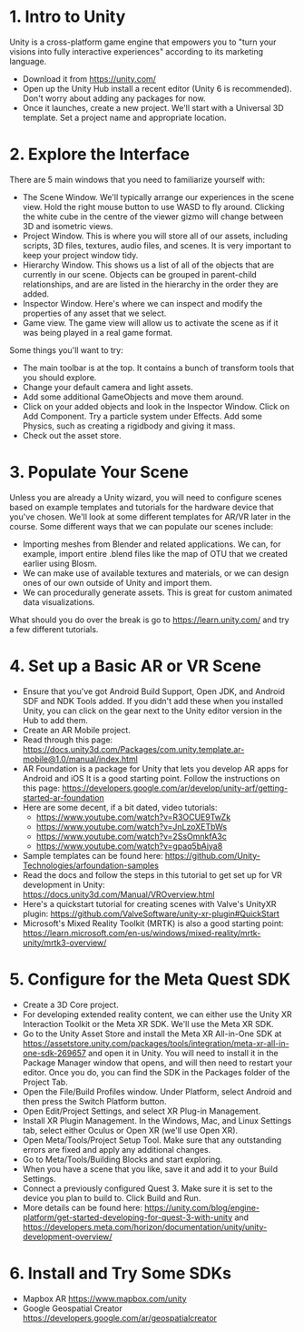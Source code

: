 # 1. Intro to Unity

Unity is a cross-platform game engine that empowers you to "turn your visions into fully interactive experiences" according to its marketing language.

- Download it from https://unity.com/
- Open up the Unity Hub install a recent editor (Unity 6 is recommended). Don't worry about adding any packages for now.
- Once it launches, create a new project. We'll start with a Universal 3D template. Set a project name and appropriate location.

# 2. Explore the Interface

There are 5 main windows that you need to familiarize yourself with:
- The Scene Window. We'll typically arrange our experiences in the scene view. Hold the right mouse button to use WASD to fly around. Clicking the white cube in the centre of the viewer gizmo will change between 3D and isometric views.
- Project Window. This is where you will store all of our assets, including scripts, 3D files, textures, audio files, and scenes. It is very important to keep your project window tidy.
- Hierarchy Window. This shows us a list of all of the objects that are currently in our scene. Objects can be grouped in parent-child relationships, and are are listed in the hierarchy in the order they are added.
- Inspector Window. Here's where we can inspect and modify the properties of any asset that we select.
- Game view. The game view will allow us to activate the scene as if it was being played in a real game format.

Some things you'll want to try:
- The main toolbar is at the top. It contains a bunch of transform tools that you should explore.
- Change your default camera and light assets.
- Add some additional GameObjects and move them around.
- Click on your added objects and look in the Inspector Window. Click on Add Component. Try a particle system under Effects. Add some Physics, such as creating a rigidbody and giving it mass.
- Check out the asset store.

# 3. Populate Your Scene

Unless you are already a Unity wizard, you will need to configure scenes based on example templates and tutorials for the hardware device that you've chosen. We'll look at some different templates for AR/VR later in the course. Some different ways that we can populate our scenes include:
- Importing meshes from Blender and related applications. We can, for example, import entire .blend files like the map of OTU that we created earlier using Blosm.
- We can make use of available textures and materials, or we can design ones of our own outside of Unity and import them.
- We can procedurally generate assets. This is great for custom animated data visualizations.

What should you do over the break is go to https://learn.unity.com/ and try a few different tutorials.

# 4. Set up a Basic AR or VR Scene

- Ensure that you've got Android Build Support, Open JDK, and Android SDF and NDK Tools added. If you didn't add these when you installed Unity, you can click on the gear next to the Unity editor version in the Hub to add them.
- Create an AR Mobile project.
- Read through this page: https://docs.unity3d.com/Packages/com.unity.template.ar-mobile@1.0/manual/index.html
- AR Foundation is a package for Unity that lets you develop AR apps for Android and iOS It is a good starting point. Follow the instructions on this page: https://developers.google.com/ar/develop/unity-arf/getting-started-ar-foundation
- Here are some decent, if a bit dated, video tutorials:
  - https://www.youtube.com/watch?v=R3OCUE9TwZk
  - https://www.youtube.com/watch?v=JnLzoXETbWs
  - https://www.youtube.com/watch?v=2SsOmnkfA3c
  - https://www.youtube.com/watch?v=gpaq5bAjya8
- Sample templates can be found here: https://github.com/Unity-Technologies/arfoundation-samples
- Read the docs and follow the steps in this tutorial to get set up for VR development in Unity: https://docs.unity3d.com/Manual/VROverview.html
- Here's a quickstart tutorial for creating scenes with Valve's UnityXR plugin: https://github.com/ValveSoftware/unity-xr-plugin#QuickStart
- Microsoft's Mixed Reality Toolkit (MRTK) is also a good starting point: https://learn.microsoft.com/en-us/windows/mixed-reality/mrtk-unity/mrtk3-overview/

# 5. Configure for the Meta Quest SDK

- Create a 3D Core project.
- For developing extended reality content, we can either use the Unity XR Interaction Toolkit or the Meta XR SDK. We'll use the Meta XR SDK.
- Go to the Unity Asset Store and install the Meta XR All-in-One SDK at https://assetstore.unity.com/packages/tools/integration/meta-xr-all-in-one-sdk-269657 and open it in Unity. You will need to install it in the Package Manager window that opens, and will then need to restart your editor. Once you do, you can find the SDK in the Packages folder of the Project Tab. 
- Open the File/Build Profiles window. Under Platform, select Android and then press the Switch Platform button.
- Open Edit/Project Settings, and select XR Plug-in Management. 
- Install XR Plugin Management. In the Windows, Mac, and Linux Settings tab, select either Oculus or Open XR (we'll use Open XR). 
- Open Meta/Tools/Project Setup Tool. Make sure that any outstanding errors are fixed and apply any additional changes. 
- Go to Meta/Tools/Building Blocks and start exploring.
- When you have a scene that you like, save it and add it to your Build Settings.
- Connect a previously configured Quest 3. Make sure it is set to the device you plan to build to. Click Build and Run.
- More details can be found here: https://unity.com/blog/engine-platform/get-started-developing-for-quest-3-with-unity and https://developers.meta.com/horizon/documentation/unity/unity-development-overview/


# 6. Install and Try Some SDKs

- Mapbox AR https://www.mapbox.com/unity
- Google Geospatial Creator https://developers.google.com/ar/geospatialcreator
